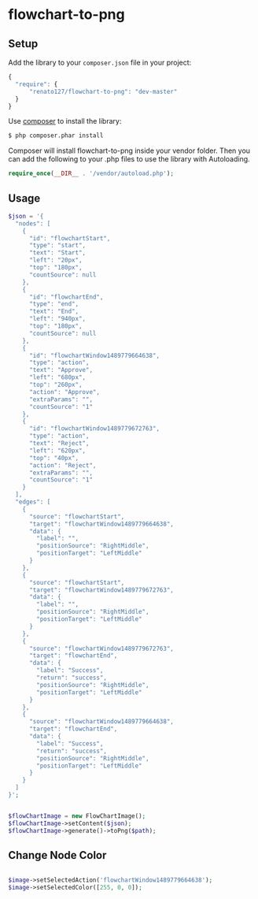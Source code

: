 # flowchart-to-png

Setup
-----

 Add the library to your `composer.json` file in your project:

```javascript
{
  "require": {
      "renato127/flowchart-to-png": "dev-master"
  }
}
```

Use [composer](http://getcomposer.org) to install the library:

```bash
$ php composer.phar install
```

Composer will install flowchart-to-png inside your vendor folder. Then you can add the following to your
.php files to use the library with Autoloading.

```php
require_once(__DIR__ . '/vendor/autoload.php');
```

Usage
-----


```php
$json = '{
  "nodes": [
    {
      "id": "flowchartStart",
      "type": "start",
      "text": "Start",
      "left": "20px",
      "top": "180px",
      "countSource": null
    },
    {
      "id": "flowchartEnd",
      "type": "end",
      "text": "End",
      "left": "940px",
      "top": "180px",
      "countSource": null
    },
    {
      "id": "flowchartWindow1489779664638",
      "type": "action",
      "text": "Approve",
      "left": "680px",
      "top": "260px",
      "action": "Approve",
      "extraParams": "",
      "countSource": "1"
    },
    {
      "id": "flowchartWindow1489779672763",
      "type": "action",
      "text": "Reject",
      "left": "620px",
      "top": "40px",
      "action": "Reject",
      "extraParams": "",
      "countSource": "1"
    }
  ],
  "edges": [
    {
      "source": "flowchartStart",
      "target": "flowchartWindow1489779664638",
      "data": {
        "label": "",
        "positionSource": "RightMiddle",
        "positionTarget": "LeftMiddle"
      }
    },
    {
      "source": "flowchartStart",
      "target": "flowchartWindow1489779672763",
      "data": {
        "label": "",
        "positionSource": "RightMiddle",
        "positionTarget": "LeftMiddle"
      }
    },
    {
      "source": "flowchartWindow1489779672763",
      "target": "flowchartEnd",
      "data": {
        "label": "Success",
        "return": "success",
        "positionSource": "RightMiddle",
        "positionTarget": "LeftMiddle"
      }
    },
    {
      "source": "flowchartWindow1489779664638",
      "target": "flowchartEnd",
      "data": {
        "label": "Success",
        "return": "success",
        "positionSource": "RightMiddle",
        "positionTarget": "LeftMiddle"
      }
    }
  ]
}';


$flowChartImage = new FlowChartImage();
$flowChartImage->setContent($json);
$flowChartImage->generate()->toPng($path);

```

Change Node Color
------

```php

$image->setSelectedAction('flowchartWindow1489779664638');
$image->setSelectedColor([255, 0, 0]);

